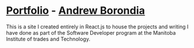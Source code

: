 # [Portfolio](https://cranky-beaver-6bfa9c.netlify.app/projects) - [Andrew Borondia](https://cranky-beaver-6bfa9c.netlify.app/projects)

This is a site I created entirely in React.js to house the projects and writing I have done as part of the Software Developer program at the Manitoba Institute of trades and Technology.
